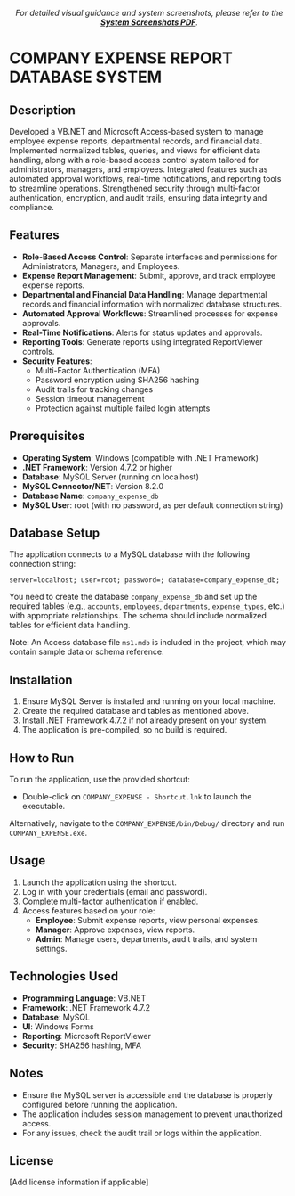 <p align="center">
  <em>For detailed visual guidance and system screenshots, please refer to the 
  <a href="./System%20Screenshots.pdf"><strong>System Screenshots PDF</strong></a>.</em>
</p>

# COMPANY EXPENSE REPORT DATABASE SYSTEM


## Description

Developed a VB.NET and Microsoft Access-based system to manage employee expense reports, departmental records, and financial data. Implemented normalized tables, queries, and views for efficient data handling, along with a role-based access control system tailored for administrators, managers, and employees. Integrated features such as automated approval workflows, real-time notifications, and reporting tools to streamline operations. Strengthened security through multi-factor authentication, encryption, and audit trails, ensuring data integrity and compliance.

## Features

- **Role-Based Access Control**: Separate interfaces and permissions for Administrators, Managers, and Employees.
- **Expense Report Management**: Submit, approve, and track employee expense reports.
- **Departmental and Financial Data Handling**: Manage departmental records and financial information with normalized database structures.
- **Automated Approval Workflows**: Streamlined processes for expense approvals.
- **Real-Time Notifications**: Alerts for status updates and approvals.
- **Reporting Tools**: Generate reports using integrated ReportViewer controls.
- **Security Features**:
  - Multi-Factor Authentication (MFA)
  - Password encryption using SHA256 hashing
  - Audit trails for tracking changes
  - Session timeout management
  - Protection against multiple failed login attempts

## Prerequisites

- **Operating System**: Windows (compatible with .NET Framework)
- **.NET Framework**: Version 4.7.2 or higher
- **Database**: MySQL Server (running on localhost)
- **MySQL Connector/NET**: Version 8.2.0
- **Database Name**: `company_expense_db`
- **MySQL User**: root (with no password, as per default connection string)

## Database Setup

The application connects to a MySQL database with the following connection string:
```
server=localhost; user=root; password=; database=company_expense_db;
```

You need to create the database `company_expense_db` and set up the required tables (e.g., `accounts`, `employees`, `departments`, `expense_types`, etc.) with appropriate relationships. The schema should include normalized tables for efficient data handling.

Note: An Access database file `ms1.mdb` is included in the project, which may contain sample data or schema reference.

## Installation

1. Ensure MySQL Server is installed and running on your local machine.
2. Create the required database and tables as mentioned above.
3. Install .NET Framework 4.7.2 if not already present on your system.
4. The application is pre-compiled, so no build is required.

## How to Run

To run the application, use the provided shortcut:

- Double-click on `COMPANY_EXPENSE - Shortcut.lnk` to launch the executable.

Alternatively, navigate to the `COMPANY_EXPENSE/bin/Debug/` directory and run `COMPANY_EXPENSE.exe`.

## Usage

1. Launch the application using the shortcut.
2. Log in with your credentials (email and password).
3. Complete multi-factor authentication if enabled.
4. Access features based on your role:
   - **Employee**: Submit expense reports, view personal expenses.
   - **Manager**: Approve expenses, view reports.
   - **Admin**: Manage users, departments, audit trails, and system settings.

## Technologies Used

- **Programming Language**: VB.NET
- **Framework**: .NET Framework 4.7.2
- **Database**: MySQL
- **UI**: Windows Forms
- **Reporting**: Microsoft ReportViewer
- **Security**: SHA256 hashing, MFA

## Notes

- Ensure the MySQL server is accessible and the database is properly configured before running the application.
- The application includes session management to prevent unauthorized access.
- For any issues, check the audit trail or logs within the application.

## License

[Add license information if applicable]
